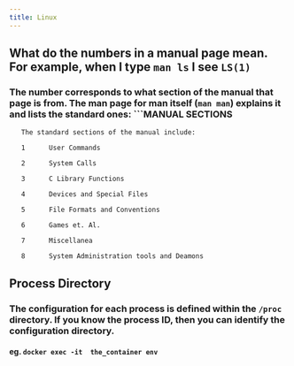 ```yaml
---
title: Linux
---
```


## What do the numbers in a manual page mean. For example, when I type `man ls` I see `LS(1)`
### The number corresponds to what section of the manual that page is from. The man page for man itself (`man man`) explains it and lists the standard ones: ```MANUAL SECTIONS
       The standard sections of the manual include:

       1      User Commands

       2      System Calls

       3      C Library Functions

       4      Devices and Special Files

       5      File Formats and Conventions

       6      Games et. Al.

       7      Miscellanea

       8      System Administration tools and Deamons
## Process Directory
### The configuration for each process is defined within the `/proc` directory. If you know the process ID, then you can identify the configuration directory.
#### eg. `docker exec -it  the_container env`
